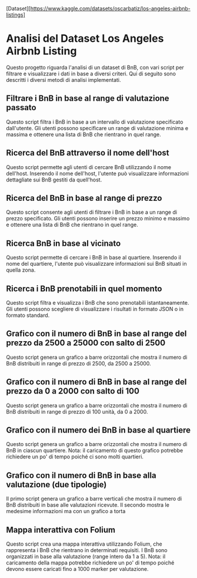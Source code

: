 [Dataset][https://www.kaggle.com/datasets/oscarbatiz/los-angeles-airbnb-listings]
# Analisi del Dataset Los Angeles Airbnb Listing
Questo progetto riguarda l'analisi di un dataset di BnB, con vari script per filtrare e visualizzare i dati in base a diversi criteri. Qui di seguito sono descritti i diversi metodi di analisi implementati.

## Filtrare i BnB in base al range di valutazione passato
Questo script filtra i BnB in base a un intervallo di valutazione specificato dall'utente. Gli utenti possono specificare un range di valutazione minima e massima e ottenere una lista di BnB che rientrano in quel range.

## Ricerca del BnB attraverso il nome dell'host
Questo script permette agli utenti di cercare BnB utilizzando il nome dell'host. Inserendo il nome dell'host, l'utente può visualizzare informazioni dettagliate sui BnB gestiti da quell'host.

## Ricerca del BnB in base al range di prezzo
Questo script consente agli utenti di filtrare i BnB in base a un range di prezzo specificato. Gli utenti possono inserire un prezzo minimo e massimo e ottenere una lista di BnB che rientrano in quel range.

## Ricerca BnB in base al vicinato
Questo script permette di cercare i BnB in base al quartiere. Inserendo il nome del quartiere, l'utente può visualizzare informazioni sui BnB situati in quella zona.

## Ricerca i BnB prenotabili in quel momento
Questo script filtra e visualizza i BnB che sono prenotabili istantaneamente. Gli utenti possono scegliere di visualizzare i risultati in formato JSON o in formato standard.

## Grafico con il numero di BnB in base al range del prezzo da 2500 a 25000 con salto di 2500
Questo script genera un grafico a barre orizzontali che mostra il numero di BnB distribuiti in range di prezzo di 2500, da 2500 a 25000.

## Grafico con il numero di BnB in base al range del prezzo da 0 a 2000 con salto di 100
Questo script genera un grafico a barre orizzontali che mostra il numero di BnB distribuiti in range di prezzo di 100 unità, da 0 a 2000.

## Grafico con il numero dei BnB in base al quartiere
Questo script genera un grafico a barre orizzontali che mostra il numero di BnB in ciascun quartiere. Nota: il caricamento di questo grafico potrebbe richiedere un po' di tempo poiché ci sono molti quartieri.

## Grafico con il numero di BnB in base alla valutazione (due tipologie)
Il primo script genera un grafico a barre verticali che mostra il numero di BnB distribuiti in base alle valutazioni ricevute.
Il secondo mostra le medesime informazioni ma con un grafico a torta

## Mappa interattiva con Folium
Questo script crea una mappa interattiva utilizzando Folium, che rappresenta i BnB che rientrano in determinati requisiti. I BnB sono organizzati in base alla valutazione (range intero da 1 a 5). Nota: il caricamento della mappa potrebbe richiedere un po' di tempo poiché devono essere caricati fino a 1000 marker per valutazione.
